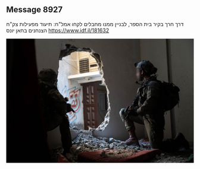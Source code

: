 ## Message 8927

דרך חרך בקיר בית הספר, לבניין ממנו מחבלים לקחו אמל"ח:
תיעוד מפעילות צק"ח הצנחנים בחאן יונס
https://www.idf.il/181632

![Photo](8927/8927_photo.jpg)
